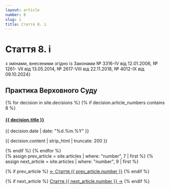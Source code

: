 ```yaml
---
layout: article
number: 8
slug: i
title: Стаття 8. і
---
```


# Стаття 8. і

з змінами, внесеними згідно із Законами № 3316-IV від 12.01.2006, № 1261- VII від 13.05.2014, № 2617-VIII від 22.11.2018, № 4012-IX від 09.10.2024}

## Практика Верховного Суду

<div class="decisions-container">
{% for decision in site.decisions %}
  {% if decision.article_numbers contains 8 %}
    <div class="decision-item">
      <h4><a href="{{ decision.url }}">{{ decision.title }}</a></h4>
      <p class="decision-date">{{ decision.date | date: "%d.%m.%Y" }}</p>
      <p class="decision-excerpt">{{ decision.content | strip_html | truncate: 200 }}</p>
    </div>
  {% endif %}
{% endfor %}
</div>

<div class="article-navigation">
  {% assign prev_article = site.articles | where: "number", 7 | first %}
  {% assign next_article = site.articles | where: "number", 9 | first %}
  
  {% if prev_article %}
    <a href="{{ prev_article.url }}" class="prev-article">← Стаття {{ prev_article.number }}</a>
  {% endif %}
  
  {% if next_article %}
    <a href="{{ next_article.url }}" class="next-article">Стаття {{ next_article.number }} →</a>
  {% endif %}
</div>
